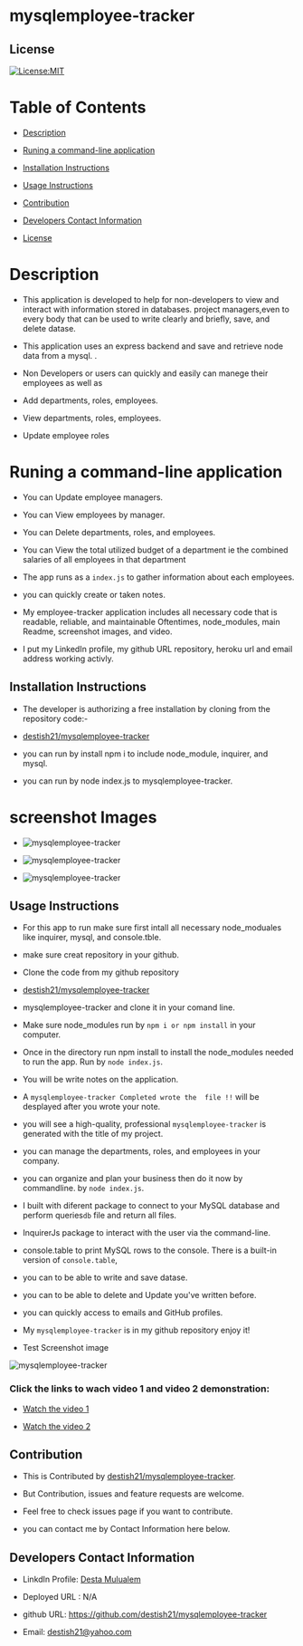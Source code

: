 # mysqlemployee-tracker


## License
   [![License:MIT](https://img.shields.io/badge/License-MIT-yellow.svg)](https://opensource.org/licenses/MIT)

  
   # Table of Contents

   * [Description](#Description)

   * [Runing a command-line application ](#Runing-a-command-line-application) 

   * [Installation Instructions](#installation-instructions)
  
   * [Usage Instructions](#usage-instructions)
  
   * [Contribution](#Contribution)
  
   * [Developers Contact Information](#Developers-Contact-Information)

   * [License](#license)

   # Description

   * This application is developed to help for non-developers to view and interact with information stored in databases. project managers,even to every body  that can be used to write clearly and briefly, save, and delete datase.
   * This application uses an express backend and save and retrieve node data from a mysql. .

   * Non Developers or users can quickly and easily can manege their employees as well as

   * Add departments, roles, employees. 

   * View departments, roles, employees.

   * Update employee roles

   #  Runing a command-line application 

   * You can Update employee managers.
   * You can View employees by manager.
   * You can Delete departments, roles, and employees.

   * You can View the total utilized budget of a department ie the combined salaries of all employees in that department

   * The app runs as a `index.js` to gather information about each employees. 

   * you can quickly create or taken notes.

   * My employee-tracker application includes all necessary code that is readable, reliable, and maintainable Oftentimes, node_modules,  main Readme, screenshot images, and video.

   * I put my LinkedIn profile, my github URL repository, heroku url and email address working activly.

   ## Installation Instructions

   * The developer is authorizing a free installation by cloning from the repository code:- 

   * [destish21/mysqlemployee-tracker](https://github.com/destish21/mysqlemployee-tracker)

   * you can run by install npm i to include node_module, inquirer, and mysql.

   * you can run by node index.js to mysqlemployee-tracker.

   # screenshot Images
   * ![mysqlemployee-tracker](./Images/ETracker.png)
  
   * ![mysqlemployee-tracker](./Images/ERole.png)

   * ![mysqlemployee-tracker](./Images/EDepartment.png)


   ## Usage Instructions

   * For this app to run make sure first 
   intall all necessary  node_moduales like inquirer, mysql, and console.tble.

   * make sure creat repository in your github.

   * Clone the code from my github repository 

   * [destish21/mysqlemployee-tracker](https://github.com/destish21/mysqlemployee-tracker)
 
   * mysqlemployee-tracker and clone it in your comand line.

   * Make sure node_modules run by `npm i or npm install`
     in your computer.

   * Once in the directory run npm install to install the node_modules needed to run the app.
    Run by  `node index.js`.

   * You will be write notes on the application.

   * A `mysqlemployee-tracker Completed wrote the  file !!`  will be desplayed after you wrote your note. 

   * you will see a high-quality, professional `mysqlemployee-tracker` is generated with the title of my project.

   * you can manage the departments, roles, and employees in your company.

   * you can organize and plan your business then do it now by commandline. 
        by `node index.js`.

   * I built with diferent package to connect to your MySQL database and perform queries`db` file and return all files.

   * InquirerJs package to interact with the user via the command-line.

   * console.table to print MySQL rows to the console. There is a built-in version of `console.table`,

   * you can to be able to write and save datase.

   * you can to be able to delete and Update  you've written before.

   * you can  quickly access to emails and GitHub profiles.

   * My `mysqlemployee-tracker` is in my github repository enjoy it!

   * Test Screenshot image 
 
   ![mysqlemployee-tracker](./Images/prompt.png)
  
   ### Click the  links to wach video 1 and video 2 demonstration:  

   * [Watch the video 1 ](https://drive.google.com/file/d/13Ek5_a2yhRKBvolLvIwGzpphwaK5C_RB/view?usp=sharing)
  
   * [Watch the video 2](https://drive.google.com/file/d/1QeEtYFUPniLX8ZqN8y_NJk6BcEOSqoMB/view?usp=sharing)
    

   ## Contribution
  
   * This is Contributed by [destish21/mysqlemployee-tracker](https://github.com/destish21/mysqlemployee-tracker). 
   
   * But Contribution, issues and feature requests are welcome.
   * Feel free to check issues page if you want to contribute. 
   * you can contact me by Contact Information here below.

   ## Developers Contact Information
   * LinkdIn Profile: [Desta Mulualem](https://www.linkedin.com/in/desta-mulualem-6718b1203/)
   * Deployed URL :  N/A
   * github URL:  https://github.com/destish21/mysqlemployee-tracker

   * Email: destish21@yahoo.com
   
